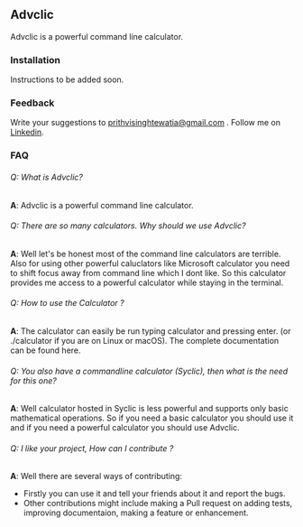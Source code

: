 ## Advclic

Advclic is a powerful command line calculator.  

### Installation

Instructions to be added soon.  

### Feedback

Write your suggestions to prithvisinghtewatia@gmail.com .
Follow me on [Linkedin](https://www.linkedin.com/in/prithvi-singh-tewatia-0161b5171/).

### FAQ
###### Q: What is Advclic?  
**A**: Advclic is a powerful command line calculator.  

###### Q: There are so many calculators. Why should we use Advclic?  
**A**: Well let's be honest most of the command line calculators are terrible.
Also for using other powerful caluclators like Microsoft calculator you need to
shift focus away from command line which I dont like. So this calculator provides 
me access to a powerful calculator while staying in the terminal.

###### Q: How to use the Calculator ?
**A**: The calculator can easily be run typing calculator and pressing enter.
(or ./calculator if you are on Linux or macOS). The complete documentation can be
found here.

###### Q: You also have a commandline calculator (Syclic), then what is the need for this one?
**A**: Well calculator hosted in Syclic is less powerful and supports only basic mathematical operations.
So if you need a basic calculator you should use it and if you need a powerful calculator you should use Advclic.

###### Q: I like your project, How can I contribute ?
**A**: Well there are several ways of contributing:
- Firstly you can use it and tell your friends about it and report the bugs.
- Other contributions might include making a Pull request on adding tests, improving documentaion,
  making a feature or enhancement.
